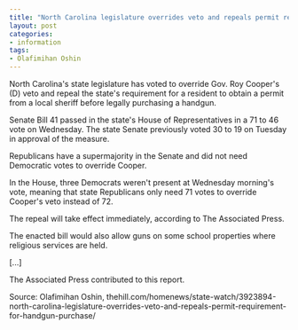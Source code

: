 ```yaml
---
title: "North Carolina legislature overrides veto and repeals permit requirement for handgun purchase"
layout: post
categories:
- information
tags:
- Olafimihan Oshin
---
```


North Carolina's state legislature has voted to override Gov. Roy Cooper's (D) veto and repeal the state's requirement for a resident to obtain a permit from a local sheriff before legally purchasing a handgun.

Senate Bill 41 passed in the state's House of Representatives in a 71 to 46 vote on Wednesday. The state Senate previously voted 30 to 19 on Tuesday in approval of the measure.

Republicans have a supermajority in the Senate and did not need Democratic votes to override Cooper.

In the House, three Democrats weren't present at Wednesday morning's vote, meaning that state Republicans only need 71 votes to override Cooper's veto instead of 72.

The repeal will take effect immediately, according to The Associated Press.

The enacted bill would also allow guns on some school properties where religious services are held.

\[...\]

The Associated Press contributed to this report.

Source: Olafimihan Oshin, thehill.com/homenews/state-watch/3923894-north-carolina-legislature-overrides-veto-and-repeals-permit-requirement-for-handgun-purchase/
